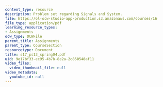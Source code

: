 ```yaml
---
content_type: resource
description: Problem set regarding Signals and System.
file: https://ol-ocw-studio-app-production.s3.amazonaws.com/courses/16-01-unified-engineering-i-ii-iii-iv-fall-2005-spring-2006/9e17bf33ec954b7b8e2a2c850548af11_s17_ps13_spring04.pdf
file_type: application/pdf
learning_resource_types:
- Assignments
ocw_type: OCWFile
parent_title: Assignments
parent_type: CourseSection
resourcetype: Document
title: s17_ps13_spring04.pdf
uid: 9e17bf33-ec95-4b7b-8e2a-2c850548af11
video_files:
  video_thumbnail_file: null
video_metadata:
  youtube_id: null
---
```

